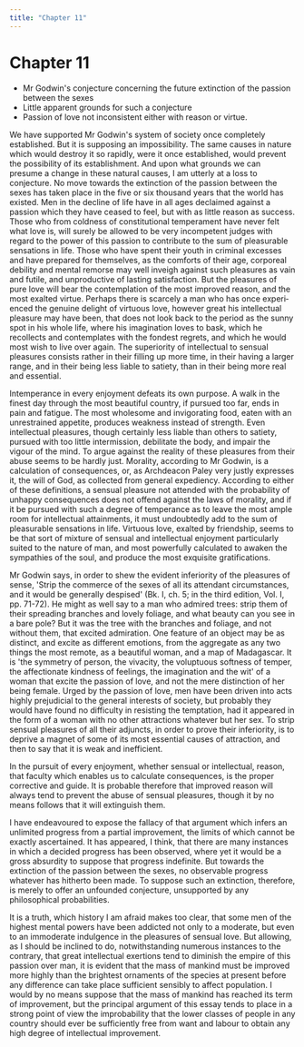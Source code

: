 ```yaml
---
title: "Chapter 11"
---
```


# Chapter 11

- Mr Godwin's conjecture concerning the fu­ture extinction of the passion between the sexes
- Little apparent grounds for such a conjecture
- Passion of love not inconsistent either with reason or virtue.

We have supported Mr Godwin's system of society once com­pletely
established. But it is supposing an impossibility. The same causes in
nature which would destroy it so rapidly, were it once es­tablished,
would prevent the possibility of its establishment. And upon what
grounds we can presume a change in these natural causes, I am utterly at
a loss to conjecture. No move towards the extinction of the passion
between the sexes has taken place in the five or six thousand years that
the world has existed. Men in the decline of life have in all ages
declaimed against a passion which they have ceased to feel, but with as
little reason as success. Those who from coldness of constitutional
temperament have never felt what love is, will surely be allowed to be
very incompetent judges with regard to the power of this passion to
contribute to the sum of pleasurable sensations in life. Those who have
spent their youth in criminal excesses and have prepared for themselves,
as the com­forts of their age, corporeal debility and mental remorse may
well inveigh against such pleasures as vain and futile, and
unproduc­tive of lasting satisfaction. But the pleasures of pure love
will bear the contemplation of the most improved reason, and the most
ex­alted virtue. Perhaps there is scarcely a man who has once
experi­enced the genuine delight of virtuous love, however great his
intel­lectual pleasure may have been, that does not look back to the
pe­riod as the sunny spot in his whole life, where his imagination loves
to bask, which he recollects and contemplates with the fond­est regrets,
and which he would most wish to live over again. The superiority of
intellectual to sensual pleasures consists rather in their filling up
more time, in their having a larger range, and in their being less
liable to satiety, than in their being more real and essential.

Intemperance in every enjoyment defeats its own purpose. A walk in the
finest day through the most beautiful country, if pur­sued too far, ends
in pain and fatigue. The most wholesome and in­vigorating food, eaten
with an unrestrained appetite, produces weakness instead of strength.
Even intellectual pleasures, though certainly less liable than others to
satiety, pursued with too little intermission, debilitate the body, and
impair the vigour of the mind. To argue against the reality of these
pleasures from their abuse seems to be hardly just. Morality, according
to Mr Godwin, is a calculation of consequences, or, as Archdeacon Paley
very justly expresses it, the will of God, as collected from general
expediency. According to either of these definitions, a sensual pleasure
not at­tended with the probability of unhappy consequences does not
of­fend against the laws of morality, and if it be pursued with such a
degree of temperance as to leave the most ample room for intellec­tual
attainments, it must undoubtedly add to the sum of pleasur­able
sensations in life. Virtuous love, exalted by friendship, seems to be
that sort of mixture of sensual and intellectual enjoyment particularly
suited to the nature of man, and most powerfully cal­culated to awaken
the sympathies of the soul, and produce the most exquisite
gratifications.

Mr Godwin says, in order to shew the evident inferiority of the
pleasures of sense, 'Strip the commerce of the sexes of all its
attendant circumstances, and it would be generally despised' (Bk. I,
ch. 5; in the third edition, Vol. I, pp. 71-72). He might as well say to
a man who admired trees: strip them of their spreading branches and
lovely foliage, and what beauty can you see in a bare pole? But it was
the tree with the branches and foliage, and not without them, that
excited admiration. One feature of an object may be as distinct, and
excite as different emotions, from the ag­gregate as any two things the
most remote, as a beautiful woman, and a map of Madagascar. It is 'the
symmetry of person, the vivac­ity, the voluptuous softness of temper,
the affectionate kind­ness of feelings, the imagination and the wit' of
a woman that ex­cite the passion of love, and not the mere distinction
of her being female. Urged by the passion of love, men have been driven
into acts highly prejudicial to the general interests of society, but
proba­bly they would have found no difficulty in resisting the
temp­tation, had it appeared in the form of a woman with no other
at­tractions whatever but her sex. To strip sensual pleasures of all
their adjuncts, in order to prove their inferiority, is to deprive a
magnet of some of its most essential causes of attraction, and then to
say that it is weak and inefficient.

In the pursuit of every enjoyment, whether sensual or intel­lectual,
reason, that faculty which enables us to calculate conse­quences, is the
proper corrective and guide. It is probable therefore that improved
reason will always tend to prevent the abuse of sen­sual pleasures,
though it by no means follows that it will extin­guish them.

I have endeavoured to expose the fallacy of that argument which infers
an unlimited progress from a partial improvement, the limits of which
cannot be exactly ascertained. It has appeared, I think, that there are
many instances in which a decided progress has been observed, where yet
it would be a gross absurdity to sup­pose that progress indefinite. But
towards the extinction of the passion between the sexes, no observable
progress whatever has hitherto been made. To suppose such an extinction,
therefore, is merely to offer an unfounded conjecture, unsupported by
any philosophical probabilities.

It is a truth, which history I am afraid makes too clear, that some men
of the highest mental powers have been addicted not only to a moderate,
but even to an immoderate indulgence in the pleasures of sensual love.
But allowing, as I should be inclined to do, notwithstanding numerous
instances to the contrary, that great intellectual exertions tend to
diminish the empire of this passion over man, it is evident that the
mass of mankind must be improved more highly than the brightest
ornaments of the species at present before any difference can take place
sufficient sensibly to affect population. I would by no means suppose
that the mass of mankind has reached its term of improvement, but the
principal argument of this essay tends to place in a strong point of
view the improbability that the lower classes of people in any country
should ever be sufficiently free from want and labour to obtain any high
degree of intellectual improvement.

